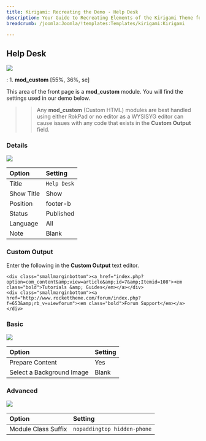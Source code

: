 ```yaml
---
title: Kirigami: Recreating the Demo - Help Desk
description: Your Guide to Recreating Elements of the Kirigami Theme for Joomla
breadcrumb: /joomla:Joomla/!templates:Templates/kirigami:Kirigami

---
```


Help Desk
-----
![][demo]

:   1. **mod_custom** [55%, 36%, se]

This area of the front page is a **mod_custom** module. You will find the settings used in our demo below.

>> Any **mod_custom** (Custom HTML) modules are best handled using either RokPad or no editor as a WYSISYG editor can cause issues with any code that exists in the **Custom Output** field.

### Details
![][demo2]

| Option     | Setting     |  
| :--------- | :---------- |  
| Title      | `Help Desk` |  
| Show Title | Show        |  
| Position   | footer-b    |  
| Status     | Published   |  
| Language   | All         |  
| Note       | Blank       |  

### Custom Output
Enter the following in the **Custom Output** text editor.

~~~
<div class="smallmarginbottom"><a href="index.php?option=com_content&amp;view=article&amp;id=7&amp;Itemid=108"><em class="bold">Tutorials &amp; Guides</em></a></div>
<div class="smallmarginbottom"><a href="http://www.rockettheme.com/forum/index.php?f=653&amp;rb_v=viewforum"><em class="bold">Forum Support</em></a></div>
~~~

### Basic
![][demo3]

| Option                    | Setting |
| :------------------------ | :------ |
| Prepare Content           | Yes     |
| Select a Background Image | Blank   |

### Advanced
![][demo4]

| Option              | Setting                     |  
| :------------------ | :-------------------------- |  
| Module Class Suffix | `nopaddingtop hidden-phone` |   

[demo]: assets/demo_6.jpeg
[demo2]: assets/inside_1.jpeg
[demo3]: assets/inside_2.jpeg
[demo4]: assets/inside_3.jpeg